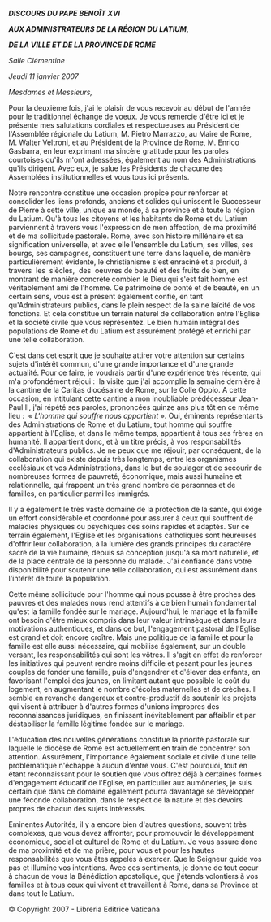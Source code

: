 ***DISCOURS DU PAPE BENOÎT XVI***

***AUX ADMINISTRATEURS DE LA RÉGION DU LATIUM,***

***DE LA VILLE ET DE LA PROVINCE DE ROME***

*Salle Clémentine*

*Jeudi 11 janvier 2007*

*Mesdames et Messieurs,*

Pour la deuxième fois, j'ai le plaisir de vous recevoir au début de l'année pour le traditionnel échange de voeux. Je vous remercie d'être ici et je présente mes salutations cordiales et respectueuses au Président de l'Assemblée régionale du Latium, M. Pietro Marrazzo, au Maire de Rome, M. Walter Veltroni, et au Président de la Province de Rome, M. Enrico Gasbarra, en leur exprimant ma sincère gratitude pour les paroles courtoises qu'ils m'ont adressées, également au nom des Administrations qu'ils dirigent. Avec eux, je salue les Présidents de chacune des Assemblées institutionnelles et vous tous ici présents.

Notre rencontre constitue une occasion propice pour renforcer et consolider les liens profonds, anciens et solides qui unissent le Successeur de Pierre à cette ville, unique au monde, à sa province et à toute la région du Latium. Qu'à tous les citoyens et les habitants de Rome et du Latium parviennent à travers vous l'expression de mon affection, de ma proximité et de ma sollicitude pastorale. Rome, avec son histoire millénaire et sa signification universelle, et avec elle l'ensemble du Latium, ses villes, ses bourgs, ses campagnes, constituent une terre dans laquelle, de manière particulièrement évidente, le christianisme s'est enraciné et a produit, à travers  les  siècles,  des  oeuvres de beauté et des fruits de bien, en montrant de manière concrète combien le Dieu qui s'est fait homme est véritablement ami de l'homme. Ce patrimoine de bonté et de beauté, en un certain sens, vous est à présent également confié, en tant qu'Administrateurs publics, dans le plein respect de la saine laïcité de vos fonctions. Et cela constitue un terrain naturel de collaboration entre l'Eglise et la société civile que vous représentez. Le bien humain intégral des populations de Rome et du Latium est assurément protégé et enrichi par une telle collaboration.

C'est dans cet esprit que je souhaite attirer votre attention sur certains sujets d'intérêt commun, d'une grande importance et d'une grande actualité. Pour ce faire, je voudrais partir d'une expérience très récente, qui m'a profondément réjoui :  la visite que j'ai accomplie la semaine dernière à la cantine de la Caritas diocésaine de Rome, sur le Colle Oppio. A cette occasion, en intitulant cette cantine à mon inoubliable prédécesseur Jean-Paul II, j'ai répété ses paroles, prononcées quinze ans plus tôt en ce même lieu :  « *L'homme qui souffre nous appartient* ». Oui, éminents représentants des Administrations de Rome et du Latium, tout homme qui souffre appartient à l'Eglise, et dans le même temps, appartient à tous ses frères en humanité. Il appartient donc, et à un titre précis, à vos responsabilités d'Administrateurs publics. Je ne peux que me réjouir, par conséquent, de la collaboration qui existe depuis très longtemps, entre les organismes ecclésiaux et vos Administrations, dans le but de soulager et de secourir de nombreuses formes de pauvreté, économique, mais aussi humaine et relationnelle, qui frappent un très grand nombre de personnes et de familles, en particulier parmi les immigrés.

Il y a également le très vaste domaine de la protection de la santé, qui exige un effort considérable et coordonné pour assurer à ceux qui souffrent de maladies physiques ou psychiques des soins rapides et adaptés. Sur ce terrain également, l'Eglise et les organisations catholiques sont heureuses d'offrir leur collaboration, à la lumière des grands principes du caractère sacré de la vie humaine, depuis sa conception jusqu'à sa mort naturelle, et de la place centrale de la personne du malade. J'ai confiance dans votre disponibilité pour soutenir une telle collaboration, qui est assurément dans l'intérêt de toute la population.

Cette même sollicitude pour l'homme qui nous pousse à être proches des pauvres et des malades nous rend attentifs à ce bien humain fondamental qu'est la famille fondée sur le mariage. Aujourd'hui, le mariage et la famille ont besoin d'être mieux compris dans leur valeur intrinsèque et dans leurs motivations authentiques, et dans ce but, l'engagement pastoral de l'Eglise est grand et doit encore croître. Mais une politique de la famille et pour la famille est elle aussi nécessaire, qui mobilise également, sur un double versant, les responsabilités qui sont les vôtres. Il s'agit en effet de renforcer les initiatives qui peuvent rendre moins difficile et pesant pour les jeunes couples de fonder une famille, puis d'engendrer et d'élever des enfants, en favorisant l'emploi des jeunes, en limitant autant que possible le coût du logement, en augmentant le nombre d'écoles maternelles et de crèches. Il semble en revanche dangereux et contre-productif de soutenir les projets qui visent à attribuer à d'autres formes d'unions impropres des reconnaissances juridiques, en finissant inévitablement par affaiblir et par déstabiliser la famille légitime fondée sur le mariage.

L'éducation des nouvelles générations constitue la priorité pastorale sur laquelle le diocèse de Rome est actuellement en train de concentrer son attention. Assurément, l'importance également sociale et civile d'une telle problématique n'échappe à aucun d'entre vous. C'est pourquoi, tout en étant reconnaissant pour le soutien que vous offrez déjà à certaines formes d'engagement éducatif de l'Eglise, en particulier aux aumôneries, je suis certain que dans ce domaine également pourra davantage se développer une féconde collaboration, dans le respect de la nature et des devoirs propres de chacun des sujets intéressés.

Eminentes Autorités, il y a encore bien d'autres questions, souvent très complexes, que vous devez affronter, pour promouvoir le développement économique, social et culturel de Rome et du Latium. Je vous assure donc de ma proximité et de ma prière, pour vous et pour les hautes responsabilités que vous êtes appelés à exercer. Que le Seigneur guide vos pas et illumine vos intentions. Avec ces sentiments, je donne de tout coeur à chacun de vous la Bénédiction apostolique, que j'étends volontiers à vos familles et à tous ceux qui vivent et travaillent à Rome, dans sa Province et dans tout le Latium.

© Copyright 2007 - Libreria Editrice Vaticana